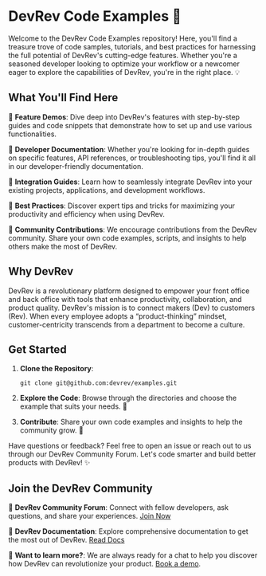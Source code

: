 # DevRev Code Examples 🚀

Welcome to the DevRev Code Examples repository! Here, you'll find a treasure trove of code samples, tutorials, and best practices for harnessing the full potential of DevRev's cutting-edge features. Whether you're a seasoned developer looking to optimize your workflow or a newcomer eager to explore the capabilities of DevRev, you're in the right place. 💡

## What You'll Find Here

🌟 **Feature Demos**: Dive deep into DevRev's features with step-by-step guides
and code snippets that demonstrate how to set up and use various
functionalities.

📄 **Developer Documentation**: Whether you're looking for in-depth guides on specific features, API references, or troubleshooting tips, you'll find it all in our developer-friendly documentation.

🔗 **Integration Guides**: Learn how to seamlessly integrate DevRev into your existing projects, applications, and development workflows.

🚀 **Best Practices**: Discover expert tips and tricks for maximizing your productivity and efficiency when using DevRev.

🤝 **Community Contributions**: We encourage contributions from the DevRev
community. Share your own code examples, scripts, and insights to help others
make the most of DevRev.

## Why DevRev

DevRev is a revolutionary platform designed to empower your front office and
back office with tools that enhance productivity, collaboration, and product quality.
DevRev's mission is to connect makers (Dev) to customers (Rev). When every
employee adopts a “product-thinking” mindset, customer-centricity transcends
from a department to become a culture.

## Get Started

1. **Clone the Repository**:

   ```shell
   git clone git@github.com:devrev/examples.git
   ```

2. **Explore the Code**: Browse through the directories and choose the example that suits your needs. 🚀

3. **Contribute**: Share your own code examples and insights to help the community grow. 🤝

Have questions or feedback? Feel free to open an issue or reach out to us through our DevRev Community Forum. Let's code smarter and build better products with DevRev! ✨

## Join the DevRev Community

👥 **DevRev Community Forum**: Connect with fellow developers, ask questions, and share your experiences. [Join Now](https://community.devrev.ai/)

📘 **DevRev Documentation**: Explore comprehensive documentation to get the most
out of DevRev. [Read Docs](https://docs.devrev.ai)

🤔 **Want to learn more?**: We are always ready for a chat to help you discover how DevRev
can revolutionize your product. [Book a
demo](https://calendly.com/mdr-team/devrev-demo?month=2023-09&utm_source=site-header-cta).
